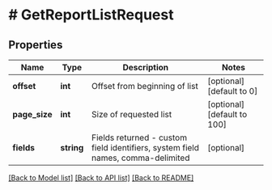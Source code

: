 # # GetReportListRequest

## Properties

Name | Type | Description | Notes
------------ | ------------- | ------------- | -------------
**offset** | **int** | Offset from beginning of list | [optional] [default to 0]
**page_size** | **int** | Size of requested list | [optional] [default to 100]
**fields** | **string** | Fields returned - custom field identifiers, system field names, comma-delimited | [optional]

[[Back to Model list]](../../README.md#models) [[Back to API list]](../../README.md#endpoints) [[Back to README]](../../README.md)
